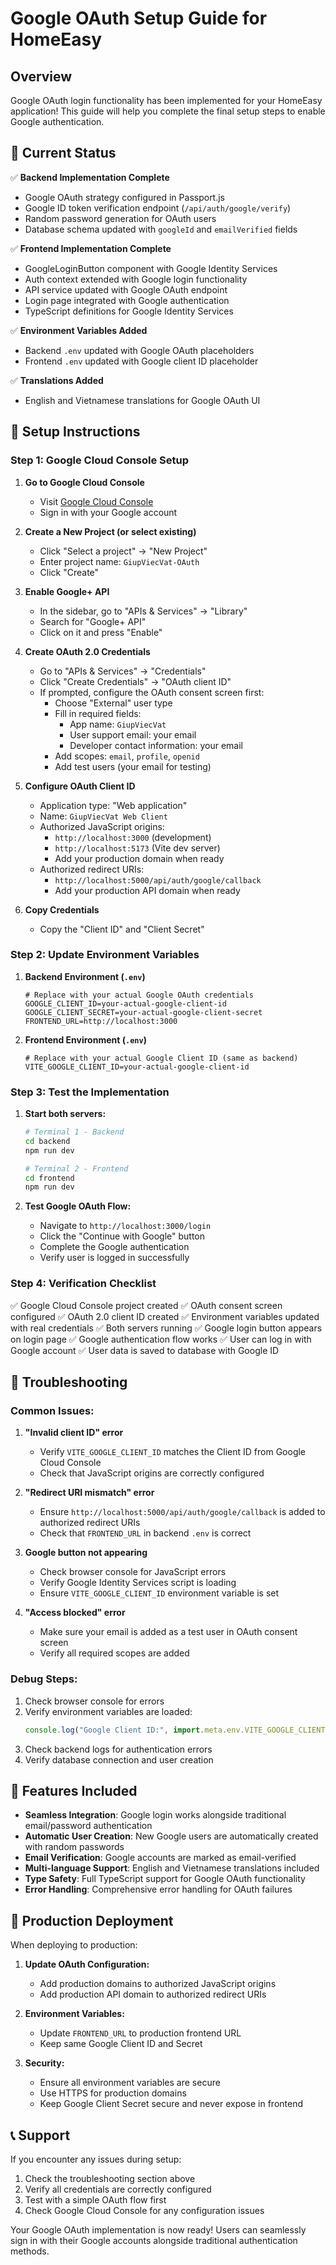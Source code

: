 # Google OAuth Setup Guide for HomeEasy

## Overview

Google OAuth login functionality has been implemented for your HomeEasy application! This guide will help you complete the final setup steps to enable Google authentication.

## 🎯 Current Status

✅ **Backend Implementation Complete**

- Google OAuth strategy configured in Passport.js
- Google ID token verification endpoint (`/api/auth/google/verify`)
- Random password generation for OAuth users
- Database schema updated with `googleId` and `emailVerified` fields

✅ **Frontend Implementation Complete**

- GoogleLoginButton component with Google Identity Services
- Auth context extended with Google login functionality
- API service updated with Google OAuth endpoint
- Login page integrated with Google authentication
- TypeScript definitions for Google Identity Services

✅ **Environment Variables Added**

- Backend `.env` updated with Google OAuth placeholders
- Frontend `.env` updated with Google client ID placeholder

✅ **Translations Added**

- English and Vietnamese translations for Google OAuth UI

## 🚀 Setup Instructions

### Step 1: Google Cloud Console Setup

1. **Go to Google Cloud Console**

   - Visit [Google Cloud Console](https://console.cloud.google.com/)
   - Sign in with your Google account

2. **Create a New Project (or select existing)**

   - Click "Select a project" → "New Project"
   - Enter project name: `GiupViecVat-OAuth`
   - Click "Create"

3. **Enable Google+ API**

   - In the sidebar, go to "APIs & Services" → "Library"
   - Search for "Google+ API"
   - Click on it and press "Enable"

4. **Create OAuth 2.0 Credentials**

   - Go to "APIs & Services" → "Credentials"
   - Click "Create Credentials" → "OAuth client ID"
   - If prompted, configure the OAuth consent screen first:
     - Choose "External" user type
     - Fill in required fields:
       - App name: `GiupViecVat`
       - User support email: your email
       - Developer contact information: your email
     - Add scopes: `email`, `profile`, `openid`
     - Add test users (your email for testing)

5. **Configure OAuth Client ID**

   - Application type: "Web application"
   - Name: `GiupViecVat Web Client`
   - Authorized JavaScript origins:
     - `http://localhost:3000` (development)
     - `http://localhost:5173` (Vite dev server)
     - Add your production domain when ready
   - Authorized redirect URIs:
     - `http://localhost:5000/api/auth/google/callback`
     - Add your production API domain when ready

6. **Copy Credentials**
   - Copy the "Client ID" and "Client Secret"

### Step 2: Update Environment Variables

1. **Backend Environment (`.env`)**

   ```env
   # Replace with your actual Google OAuth credentials
   GOOGLE_CLIENT_ID=your-actual-google-client-id
   GOOGLE_CLIENT_SECRET=your-actual-google-client-secret
   FRONTEND_URL=http://localhost:3000
   ```

2. **Frontend Environment (`.env`)**
   ```env
   # Replace with your actual Google Client ID (same as backend)
   VITE_GOOGLE_CLIENT_ID=your-actual-google-client-id
   ```

### Step 3: Test the Implementation

1. **Start both servers:**

   ```bash
   # Terminal 1 - Backend
   cd backend
   npm run dev

   # Terminal 2 - Frontend
   cd frontend
   npm run dev
   ```

2. **Test Google OAuth Flow:**
   - Navigate to `http://localhost:3000/login`
   - Click the "Continue with Google" button
   - Complete the Google authentication
   - Verify user is logged in successfully

### Step 4: Verification Checklist

✅ Google Cloud Console project created
✅ OAuth consent screen configured
✅ OAuth 2.0 client ID created
✅ Environment variables updated with real credentials
✅ Both servers running
✅ Google login button appears on login page
✅ Google authentication flow works
✅ User can log in with Google account
✅ User data is saved to database with Google ID

## 🔧 Troubleshooting

### Common Issues:

1. **"Invalid client ID" error**

   - Verify `VITE_GOOGLE_CLIENT_ID` matches the Client ID from Google Cloud Console
   - Check that JavaScript origins are correctly configured

2. **"Redirect URI mismatch" error**

   - Ensure `http://localhost:5000/api/auth/google/callback` is added to authorized redirect URIs
   - Check that `FRONTEND_URL` in backend `.env` is correct

3. **Google button not appearing**

   - Check browser console for JavaScript errors
   - Verify Google Identity Services script is loading
   - Ensure `VITE_GOOGLE_CLIENT_ID` environment variable is set

4. **"Access blocked" error**
   - Make sure your email is added as a test user in OAuth consent screen
   - Verify all required scopes are added

### Debug Steps:

1. Check browser console for errors
2. Verify environment variables are loaded:
   ```javascript
   console.log("Google Client ID:", import.meta.env.VITE_GOOGLE_CLIENT_ID);
   ```
3. Check backend logs for authentication errors
4. Verify database connection and user creation

## 🌟 Features Included

- **Seamless Integration**: Google login works alongside traditional email/password authentication
- **Automatic User Creation**: New Google users are automatically created with random passwords
- **Email Verification**: Google accounts are marked as email-verified
- **Multi-language Support**: English and Vietnamese translations included
- **Type Safety**: Full TypeScript support for Google OAuth functionality
- **Error Handling**: Comprehensive error handling for OAuth failures

## 🚀 Production Deployment

When deploying to production:

1. **Update OAuth Configuration:**

   - Add production domains to authorized JavaScript origins
   - Add production API domain to authorized redirect URIs

2. **Environment Variables:**

   - Update `FRONTEND_URL` to production frontend URL
   - Keep same Google Client ID and Secret

3. **Security:**
   - Ensure all environment variables are secure
   - Use HTTPS for production domains
   - Keep Google Client Secret secure and never expose in frontend

## 📞 Support

If you encounter any issues during setup:

1. Check the troubleshooting section above
2. Verify all credentials are correctly configured
3. Test with a simple OAuth flow first
4. Check Google Cloud Console for any configuration issues

Your Google OAuth implementation is now ready! Users can seamlessly sign in with their Google accounts alongside traditional authentication methods.
